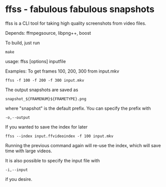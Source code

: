ffss - fabulous fabulous snapshots
===================================

ffss is a CLI tool for taking high quality screenshots from video files.

Depends: ffmpegsource, libpng++, boost

To build, just run 

    make

usage:     ffss [options] inputfile

Examples: To get frames 100, 200, 300 from input.mkv
    
    ffss -f 100 -f 200 -f 300 input.mkv

The output snapshots are saved as

    snapshot_${FRAMENUM}${FRAMETYPE}.png
    
where "snapshot" is the default prefix.
You can specify the prefix with 

    -o,--output

If you wanted to save the index for later

    ffss --index input.ffvideoindex -f 100 input.mkv

Running the previous command again will re-use the index, which will save
time with large videos.

It is also possible to specify the input file with 

    -i,--input

if you desire.
